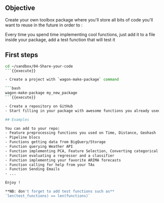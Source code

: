 ## Objective

Create your own toolbox package where you'll store all bits of code you'll want to reuse in the future in order to :

Every time you spend time implementing cool functions, just add it to a file inside your package, add a test function that will test it

## First steps

```bash
cd ~/sandbox/04-Share-your-code
```{{execute}}

- Create a project with `wagon-make-package` command

```bash
wagon-make-package my_new_package
```{{execute}}

- Create a repository on GitHub
- Start filling in your package with awesome functions you already used

## Examples

You can add to your repo:
- Feature preprocessing functions you used on Time, Distance, Geohash
- Pipeline blocs
- Functions getting data from BigQuery/Storage
- Function querying Weather API
- Function implementing PCA, Feature Selection, Converting categorical feature to numerical
- Function evaluating a regressor and a classifier
- Function implementing your favorite ARIMA forecasts
- Function calling for help from your TAs
- Function Sending Emails
- ...

Enjoy !

**NB: don't forget to add test functions such as**
`len(test_functions) == len(functions)`
